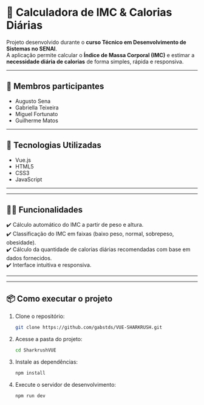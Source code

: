 
# 🧮 Calculadora de IMC & Calorias Diárias  

Projeto desenvolvido durante o **curso Técnico em Desenvolvimento de Sistemas no SENAI**.  
A aplicação permite calcular o **Índice de Massa Corporal (IMC)** e estimar a **necessidade diária de calorias** de forma simples, rápida e responsiva.  

---


## 🚀 Membros participantes
- Augusto Sena
- Gabriella Teixeira 
- Miguel Fortunato
- Guilherme Matos 

---

## 🚀 Tecnologias Utilizadas
- Vue.js 
- HTML5  
- CSS3  
- JavaScript  

---

---

## 👨‍💻 Funcionalidades
✔️ Cálculo automático do IMC a partir de peso e altura.  
✔️ Classificação do IMC em faixas (baixo peso, normal, sobrepeso, obesidade).  
✔️ Cálculo da quantidade de calorias diárias recomendadas com base em dados fornecidos.  
✔️ Interface intuitiva e responsiva.  

---



---

## 📦 Como executar o projeto  

1. Clone o repositório:
   ```bash
   git clone https://github.com/gabstds/VUE-SHARKRUSH.git
   

2. Acesse a pasta do projeto:
   ```bash
   cd SharkrushVUE


3. Instale as dependências:

   ```bash
   npm install


4. Execute o servidor de desenvolvimento:

   ```bash
   npm run dev

